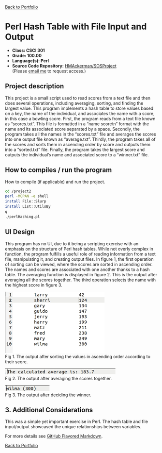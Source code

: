 [Back to Portfolio](./)

Perl Hash Table with File Input and Output
===============

-   **Class: CSCI 301** 
-   **Grade: 100.00**
-   **Language(s): Perl**
-   **Source Code Repository:** [HMAckerman/SOSProject](https://github.com/HMAckerman/SOSProject)  
    (Please [email me](mailto:HMAckerman@csustudent.net?subject=GitHub%20Access) to request access.)

## Project description

This project is a small script used to read scores from a text file and then does several operations, including averaging, sorting, and finding the largest value. This program implements a hash table to store values based on a key, the name of the individual, and associates the name with a score, in this case a bowling score. First, the program reads from a text file known as “scores.txt”. This file is formatted in a “name score\n” format with the name and its associated score separated by a space. Secondly, the program takes all the names in the “scores.txt” file and averages the scores into one output file known as “average.txt”. Thirdly, the program takes all of the scores and sorts them in ascending order by score and outputs them into a “sorted.txt” file. Finally, the program takes the largest score and outputs the individual’s name and associated score to a “winner.txt” file.

## How to compiles / run the program

How to compile (if applicable) and run the project.

```bash
cd /project2
perl -MCPAN -e shell
install File::Slurp
install List::UtilsBy
q
./perlHashing.pl
```

## UI Design

This program has no UI, due to it being a scripting exercise with an emphasis on the structure of Perl hash tables. While not overly complex in function,
the program fulfills a useful role of reading information from a text file, manipulating it, and creating output files. In figure 1, the first operation of sorting can be viewed, where the scores are sorted in ascending order. The names and scores are associated with one another thanks to a hash table. The averaging function is displayed in figure 2. This is the output after averaging all the scores together. The third operation selects the name with the highest score in figure 3. 

![screenshot](images/sorted.jpg)<br>
Fig 1. The output after sorting the values in ascending order according to their score. 

![screenshot](images/averaged.jpg)<br>
Fig 2. The output after averaging the scores together.

![screenshot](images/winner.jpg)<br>
Fig 3. The output after deciding the winner. 

## 3. Additional Considerations

This was a simple yet important exercise in Perl. The hash table and file input/output showcased the unique relationships between variables. 

For more details see [GitHub Flavored Markdown](https://guides.github.com/features/mastering-markdown/).

[Back to Portfolio](./)
